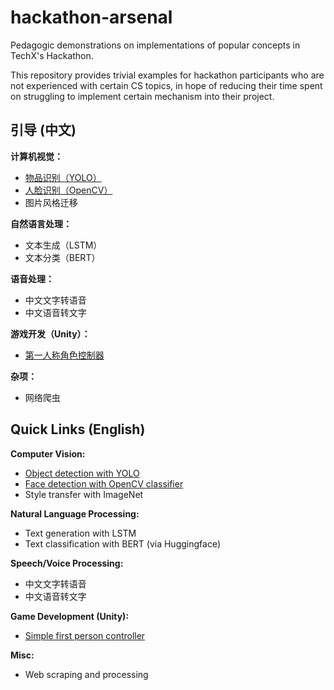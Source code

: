 # hackathon-arsenal
Pedagogic demonstrations on implementations of popular concepts in TechX's Hackathon.

This repository provides trivial examples for hackathon participants who are not experienced with certain CS topics, in hope of reducing
their time spent on struggling to implement certain mechanism into their project.

## 引导 (中文)
__计算机视觉：__
- [物品识别（YOLO）](computer-vision/object-detection-yolo/)
- [人脸识别（OpenCV）](computer-vision/face-detection-opencv/)
- 图片风格迁移

__自然语言处理：__
- 文本生成（LSTM）
- 文本分类（BERT）

__语音处理：__
- 中文文字转语音
- 中文语音转文字

__游戏开发（Unity）：__
- [第一人称角色控制器](game-developing/first-person-controller/)

__杂项：__
- 网络爬虫

## Quick Links (English)
__Computer Vision:__
- [Object detection with YOLO](computer-vision/object-detection-yolo/)
- [Face detection with OpenCV classifier](computer-vision/face-detection-opencv/)
- Style transfer with ImageNet

__Natural Language Processing:__
- Text generation with LSTM
- Text classification with BERT (via Huggingface)

__Speech/Voice Processing:__
- 中文文字转语音
- 中文语音转文字

__Game Development (Unity):__
- [Simple first person controller](game-developing/first-person-controller/)

__Misc:__
- Web scraping and processing
